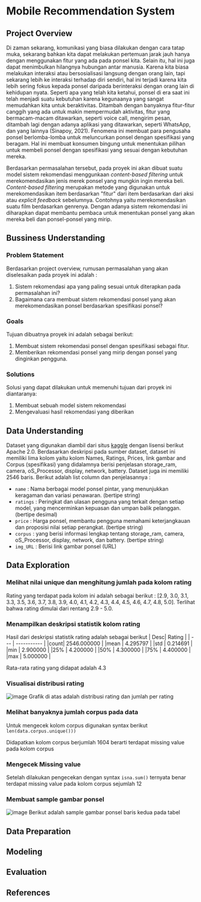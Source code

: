 # Mobile Recommendation System
## Project Overview
Di zaman sekarang, komunikasi yang biasa dilakukan dengan cara tatap muka, sekarang bahkan kita dapat melakukan pertemuan jarak jauh hanya dengan menggunakan fitur yang ada pada ponsel kita. Selain itu, hal ini juga dapat menimbulkan hilangnya hubungan antar manusia. Karena kita biasa melakukan interaksi atau bersosialisasi langsung dengan orang lain, tapi sekarang lebih ke interaksi terhadap diri sendiri, hal ini terjadi karena kita lebih sering fokus kepada ponsel daripada berinteraksi dengan orang lain di kehidupan nyata. Seperti apa yang telah kita ketahui, ponsel di era saat ini telah menjadi suatu kebutuhan karena kegunaanya yang sangat memudahkan kita untuk beraktivitas. Ditambah dengan banyaknya fitur-fitur canggih yang ada untuk makin mempermudah aktivitas, fitur yang bermacam-macam ditawarkan, seperti voice call, mengirim pesan, ditambah lagi dengan adanya aplikasi yang ditawarkan, seperti WhatsApp, dan yang lainnya (Sinapoy, 2021). Fenomena ini membuat para pengusaha ponsel berlomba-lomba untuk meluncurkan ponsel dengan spesifikasi yang beragam. Hal ini membuat konsumen bingung untuk menentukan pilihan untuk membeli ponsel dengan spesifikasi yang sesuai dengan kebutuhan mereka.

Berdasarkan permasalahan tersebut, pada proyek ini akan dibuat suatu model sistem rekomendasi menggunkaan _content-based filtering_ untuk merekomendasikan jenis merek ponsel yang mungkin ingin mereka beli. _Content-based filtering_ merupakan metode yang digunakan untuk merekomendasikan item berdasarkan "fitur" dari item berdasarkan dari aksi atau _explicit feedback_ sebelumnya. Contohnya yaitu merekomendasikan suatu film berdasarkan genrenya. Dengan adanya sistem rekomendasi ini diharapkan dapat membantu pembaca untuk menentukan ponsel yang akan mereka beli dan ponsel-ponsel yang mirip.
## Bussiness Understanding
### Problem Statement
Berdasarkan project overview, rumusan permasalahan yang akan diselesaikan pada proyek ini adalah :
1. Sistem rekomendasi apa yang paling sesuai untuk diterapkan pada permasalahan ini?
2. Bagaimana cara membuat sistem rekomendasi ponsel yang akan merekomendasikan ponsel berdasarkan spesifikasi ponsel?
### Goals
Tujuan dibuatnya proyek ini adalah sebagai berikut:
1. Membuat sistem rekomendasi ponsel dengan spesifikasi sebagai fitur.
2. Memberikan rekomendasi ponsel yang mirip dengan ponsel yang dinginkan pengguna.
### Solutions
Solusi yang dapat dilakukan untuk memenuhi tujuan dari proyek ini diantaranya:
1. Membuat sebuah model sistem rekomendasi
2. Mengevaluasi hasil rekomendasi yang diberikan
## Data Understanding
Dataset yang digunakan diambil dari situs [kaggle](https://www.kaggle.com/datasets/gyanprakashkushwaha/mobile-recommendation-system-dataset/code) dengan lisensi berikut Apache 2.0.
Berdasarkan deskripsi pada sumber dataset, dataset ini memiliki lima kolom yaitu kolom  Names, Ratings, Prices, link gambar and Corpus (spesifikasi) yang didalamnya berisi penjelasan storage_ram, camera, oS_Processor, display, network, battery. Dataset juga ini memiliki 2546 baris.
Berikut adalah list column dan penjelasannya :
- `name` : Nama berbagai model ponsel pintar, yang menunjukkan keragaman dan variasi penawaran. (bertipe string)
- `ratings` : Peringkat dan ulasan pengguna yang terkait dengan setiap model, yang mencerminkan kepuasan dan umpan balik pelanggan. (bertipe desimal)
- `price` : Harga ponsel, membantu pengguna memahami keterjangkauan dan proposisi nilai setiap perangkat. (bertipe string)
- `corpus` : yang berisi informasi lengkap tentang storage_ram, camera, oS_Processor, display, network, dan battery. (bertipe string)
- `img_URL` : Berisi link gambar ponsel (URL)
## Data Exploration
### Melihat nilai unique dan menghitung jumlah pada kolom rating
Rating yang terdapat pada kolom ini adalah sebagai berikut : [2.9, 3.0, 3.1, 3.3, 3.5, 3.6, 3.7, 3.8, 3.9, 4.0, 4.1, 4.2, 4.3, 4.4, 4.5, 4.6, 4.7, 4.8, 5.0]. Terlihat bahwa rating dimulai dari rentang 2.9 - 5.0.
### Menampilkan deskripsi statistik kolom rating
Hasil dari deskripsi statistik rating adalah sebagai berikut
| Desc| Rating      |
| --- | ----------- |
|count| 2546.000000 |
|mean |  4.295797   |
|std  |	 0.214691   |
|min	|  2.900000   |
|25%	|  4.200000   |
|50%	|  4.300000   |
|75%	|  4.400000   |
|max	|  5.000000   |

Rata-rata rating yang didapat adalah 4.3
### Visualisai distribusi rating
![image](https://github.com/user-attachments/assets/1ffef16d-3b75-4bfa-b23d-52b40f2b7674)
Grafik di atas adalah distribusi rating dan jumlah per rating
### Melihat banyaknya jumlah corpus pada data
Untuk mengecek kolom corpus digunakan syntax berikut `len(data.corpus.unique()))`

Didapatkan kolom corpus berjumlah 1604 berarti terdapat missing value pada kolom corpus
### Mengecek Missing value
Setelah dilakukan pengecekan dengan syntax `isna.sum()` ternyata benar terdapat missing value pada kolom corpus sejumlah 12
### Membuat sample gambar ponsel
![image](https://github.com/user-attachments/assets/d1bffbbb-ec4a-4e34-8099-618493635c56)
Berikut adalah sample gambar ponsel baris kedua pada tabel


## Data Preparation
## Modeling
## Evaluation
## References
